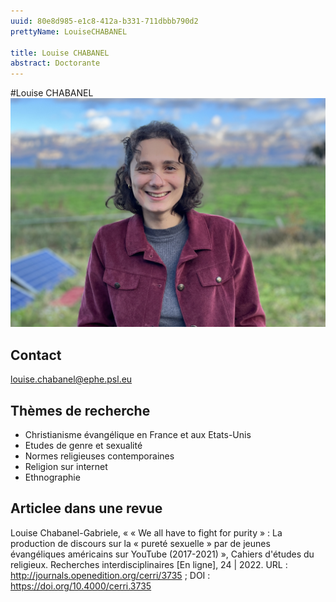 ```yaml
---
uuid: 80e8d985-e1c8-412a-b331-711dbbb790d2
prettyName: LouiseCHABANEL

title: Louise CHABANEL
abstract: Doctorante
---
```


#Louise CHABANEL
![small](Chabanel_Louise.jpg)

## Contact

 louise.chabanel@ephe.psl.eu

## Thèmes de recherche

 - Christianisme évangélique en France et aux Etats-Unis
- Etudes de genre et sexualité
- Normes religieuses contemporaines
- Religion sur internet
- Ethnographie

## Articlee dans une revue

 Louise Chabanel-Gabriele, « « We all have to fight for purity » : La production de discours sur la « pureté sexuelle » par de jeunes évangéliques américains sur YouTube (2017-2021) », Cahiers d'études du religieux. Recherches interdisciplinaires [En ligne], 24 | 2022. URL : http://journals.openedition.org/cerri/3735 ; DOI : https://doi.org/10.4000/cerri.3735

